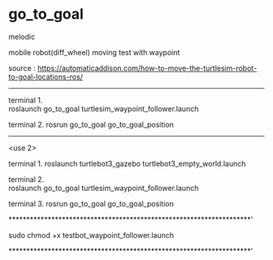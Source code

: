 # go_to_goal

melodic 

mobile robot(diff_wheel) moving test with waypoint

source : 
 https://automaticaddison.com/how-to-move-the-turtlesim-robot-to-goal-locations-ros/
 
-----------------------------------------------------------------------------------------------------
<use> 

terminal 1.   
 roslaunch go_to_goal turtlesim_waypoint_follower.launch
  
terminal 2.
 rosrun go_to_goal go_to_goal_position
 
------------------------------------------------------------------------------------------------------------

<use 2> 
 
terminal 1.
  roslaunch turtlebot3_gazebo turtlebot3_empty_world.launch

terminal 2.   
  roslaunch go_to_goal turtlesim_waypoint_follower.launch
  
terminal 3.
  rosrun go_to_goal go_to_goal_position
  
  
  
  
  ********************************************************************'
  
  sudo chmod +x testbot_waypoint_follower.launch
  
  ********************************************************************'
